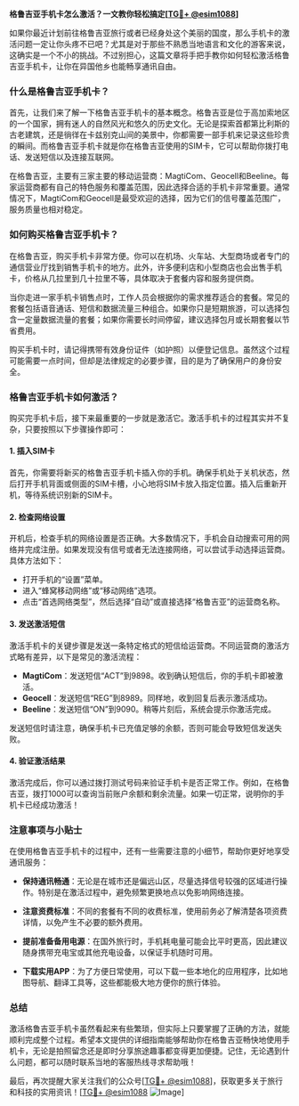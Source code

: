 **格鲁吉亚手机卡怎么激活？一文教你轻松搞定[[TG💪+ @esim1088](https://t.me/s/esim1088)]**

如果你最近计划前往格鲁吉亚旅行或者已经身处这个美丽的国度，那么手机卡的激活问题一定让你头疼不已吧？尤其是对于那些不熟悉当地语言和文化的游客来说，这确实是一个不小的挑战。不过别担心，这篇文章将手把手教你如何轻松激活格鲁吉亚手机卡，让你在异国他乡也能畅享通讯自由。

### 什么是格鲁吉亚手机卡？

首先，让我们来了解一下格鲁吉亚手机卡的基本概念。格鲁吉亚是位于高加索地区的一个国家，拥有迷人的自然风光和悠久的历史文化。无论是探索首都第比利斯的古老建筑，还是徜徉在卡兹别克山间的美景中，你都需要一部手机来记录这些珍贵的瞬间。而格鲁吉亚手机卡就是你在格鲁吉亚使用的SIM卡，它可以帮助你拨打电话、发送短信以及连接互联网。

在格鲁吉亚，主要有三家主要的移动运营商：MagtiCom、Geocell和Beeline。每家运营商都有自己的特色服务和覆盖范围，因此选择合适的手机卡非常重要。通常情况下，MagtiCom和Geocell是最受欢迎的选择，因为它们的信号覆盖范围广，服务质量也相对稳定。

### 如何购买格鲁吉亚手机卡？

在格鲁吉亚，购买手机卡非常方便。你可以在机场、火车站、大型商场或者专门的通信营业厅找到销售手机卡的地方。此外，许多便利店和小型商店也会出售手机卡，价格从几拉里到几十拉里不等，具体取决于套餐内容和服务提供商。

当你走进一家手机卡销售点时，工作人员会根据你的需求推荐适合的套餐。常见的套餐包括语音通话、短信和数据流量三种组合。如果你只是短期旅游，可以选择包含一定量数据流量的套餐；如果你需要长时间停留，建议选择包月或长期套餐以节省费用。

购买手机卡时，请记得携带有效身份证件（如护照）以便登记信息。虽然这个过程可能需要一点时间，但却是法律规定的必要步骤，目的是为了确保用户的身份安全。

### 格鲁吉亚手机卡如何激活？

购买完手机卡后，接下来最重要的一步就是激活它。激活手机卡的过程其实并不复杂，只要按照以下步骤操作即可：

#### 1. 插入SIM卡

首先，你需要将新买的格鲁吉亚手机卡插入你的手机。确保手机处于关机状态，然后打开手机背面或侧面的SIM卡槽，小心地将SIM卡放入指定位置。插入后重新开机，等待系统识别新的SIM卡。

#### 2. 检查网络设置

开机后，检查手机的网络设置是否正确。大多数情况下，手机会自动搜索可用的网络并完成注册。如果发现没有信号或者无法连接网络，可以尝试手动选择运营商。具体方法如下：

- 打开手机的“设置”菜单。
- 进入“蜂窝移动网络”或“移动网络”选项。
- 点击“首选网络类型”，然后选择“自动”或直接选择“格鲁吉亚”的运营商名称。

#### 3. 发送激活短信

激活手机卡的关键步骤是发送一条特定格式的短信给运营商。不同运营商的激活方式略有差异，以下是常见的激活流程：

- **MagtiCom**：发送短信“ACT”到9898。收到确认短信后，你的手机卡即被激活。
- **Geocell**：发送短信“REG”到8989。同样地，收到回复后表示激活成功。
- **Beeline**：发送短信“ON”到9090。稍等片刻后，系统会提示你激活完成。

发送短信时请注意，确保手机卡已充值足够的余额，否则可能会导致短信发送失败。

#### 4. 验证激活结果

激活完成后，你可以通过拨打测试号码来验证手机卡是否正常工作。例如，在格鲁吉亚，拨打1000可以查询当前账户余额和剩余流量。如果一切正常，说明你的手机卡已经成功激活！

### 注意事项与小贴士

在使用格鲁吉亚手机卡的过程中，还有一些需要注意的小细节，帮助你更好地享受通讯服务：

- **保持通讯畅通**：无论是在城市还是偏远山区，尽量选择信号较强的区域进行操作。特别是在激活过程中，避免频繁更换地点以免影响网络连接。
  
- **注意资费标准**：不同的套餐有不同的收费标准，使用前务必了解清楚各项资费详情，以免产生不必要的额外费用。
  
- **提前准备备用电源**：在国外旅行时，手机耗电量可能会比平时更高，因此建议随身携带充电宝或其他充电设备，以保证手机随时可用。
  
- **下载实用APP**：为了方便日常使用，可以下载一些本地化的应用程序，比如地图导航、翻译工具等，这些都能极大地方便你的旅行体验。

### 总结

激活格鲁吉亚手机卡虽然看起来有些繁琐，但实际上只要掌握了正确的方法，就能顺利完成整个过程。希望本文提供的详细指南能够帮助你在格鲁吉亚畅快地使用手机卡，无论是拍照留念还是即时分享旅途趣事都变得更加便捷。记住，无论遇到什么问题，都可以随时联系当地的客服热线寻求帮助哦！

最后，再次提醒大家关注我们的公众号[[TG💪+ @esim1088](https://t.me/s/esim1088)]，获取更多关于旅行和科技的实用资讯！[[TG💪+ @esim1088](https://t.me/s/esim1088) ![Image](https://i.postimg.cc/4NQfJmqS/Snipaste-2025-05-13-00-14-12.png)]